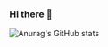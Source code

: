 ### Hi there 👋


![Anurag's GitHub stats](https://github-readme-stats.vercel.app/api?username=Emanuelguantay&hide=contribs,prs)

